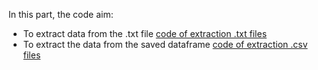 In this part, the code aim:
* To extract data from the .txt file [code of extraction .txt files](./extract_data_frame.py)
* To extract the data from the saved dataframe [code of extraction .csv files](./read_data_frame.py)
